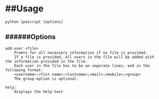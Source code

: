 ##Usage
=======


```
python ipascript [options]

```

######Options
-------------

	add-user <file>
		Promts for all necessery information if no file is provided.
		If a file is provided, all users in the file will be added with the information provided in the file.
		Each user in the file has to be an seperate lines, and in the following format:
		<username>;<fist name>;<lastname>;<mail>;<mobile>;<group>
		The group-option is optional.

	help:
		Displays the help-text
